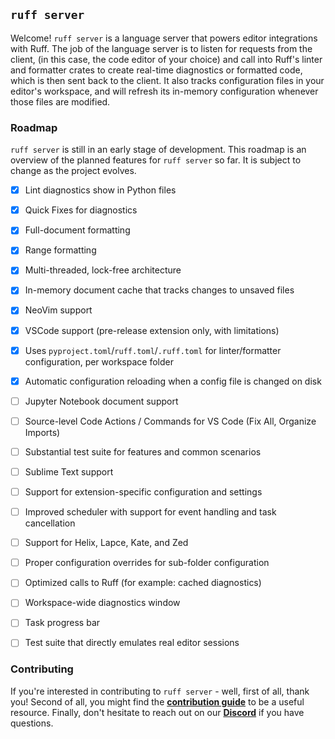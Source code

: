 ## `ruff server`

Welcome! `ruff server` is a language server that powers editor integrations with Ruff. The job of the language server is to
listen for requests from the client, (in this case, the code editor of your choice) and call into Ruff's linter and formatter
crates to create real-time diagnostics or formatted code, which is then sent back to the client. It also tracks configuration
files in your editor's workspace, and will refresh its in-memory configuration whenever those files are modified.

### Roadmap

`ruff server` is still in an early stage of development. This roadmap is an overview of the planned features for `ruff server` so far. 
It is subject to change as the project evolves.

- [X] Lint diagnostics show in Python files
- [X] Quick Fixes for diagnostics
- [X] Full-document formatting
- [X] Range formatting
- [X] Multi-threaded, lock-free architecture
- [X] In-memory document cache that tracks changes to unsaved files
- [X] NeoVim support
- [X] VSCode support (pre-release extension only, with limitations)
- [X] Uses `pyproject.toml`/`ruff.toml`/`.ruff.toml` for linter/formatter configuration, per workspace folder
- [X] Automatic configuration reloading when a config file is changed on disk
- [ ] Jupyter Notebook document support
- [ ] Source-level Code Actions / Commands for VS Code (Fix All, Organize Imports)
- [ ] Substantial test suite for features and common scenarios
- [ ] Sublime Text support
- [ ] Support for extension-specific configuration and settings
- [ ] Improved scheduler with support for event handling and task cancellation
- [ ] Support for Helix, Lapce, Kate, and Zed
- [ ] Proper configuration overrides for sub-folder configuration
- [ ] Optimized calls to Ruff (for example: cached diagnostics)
- [ ] Workspace-wide diagnostics window
- [ ] Task progress bar
- [ ] Test suite that directly emulates real editor sessions


### Contributing

If you're interested in contributing to `ruff server` - well, first of all, thank you! Second of all, you might find the [**contribution guide**](CONTRIBUTING.md) to be a useful resource. Finally, don't hesitate to reach out on our [**Discord**](https://discord.com/invite/astral-sh) if you have questions.

